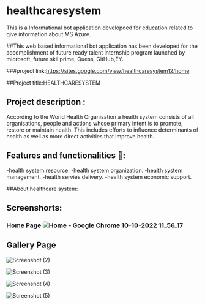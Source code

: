 # healthcaresystem
This is a Informational bot application developoed for education related to give information about MS Azure.

##This web based informational bot application has been developed for the accomplishment of future ready talent internship program launched by microsoft, future skil prime, Quess, GitHub,EY.

###project link:https://sites.google.com/view/healthcaresystem12/home

##Project title:HEALTHCARESYSTEM

## Project description  :  
According to the World Health Organisation a health system consists of all organisations, people and actions whose primary intent is to promote, restore or maintain health. This includes efforts to influence determinants of health as well as more direct activities that improve health.

## Features and functionalities 🧐:
-health system resource.
-health system organization.
-health system management.
-health servies delivery.
-health system economic support.

##About healthcare system:

## Screenshorts:
### Home Page ![Home - Google Chrome 10-10-2022 11_56_17](https://user-images.githubusercontent.com/113018370/194808752-cb383913-f862-4b43-85ca-c20790e4884d.png)
              

## Gallery Page              
![Screenshot (2)](https://user-images.githubusercontent.com/113018370/195062005-a731ea89-9de6-407f-8ec6-bd85f407fe51.png)

![Screenshot (3)](https://user-images.githubusercontent.com/113018370/195062856-ca227fbb-694d-45b9-bede-93c7d352e80b.png)

![Screenshot (4)](https://user-images.githubusercontent.com/113018370/195063777-137fa8dc-9728-4474-be69-412ba1a027d8.png)

![Screenshot (5)](https://user-images.githubusercontent.com/113018370/195064935-a58fab68-ce6e-4e20-b64f-321e896ef0d3.png)
